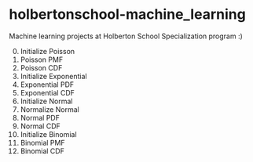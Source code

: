 # holbertonschool-machine_learning
Machine learning projects at Holberton School Specialization program :)

0. Initialize Poisson
1. Poisson PMF
2. Poisson CDF
3. Initialize Exponential
4. Exponential PDF
5. Exponential CDF
6. Initialize Normal
7. Normalize Normal
8. Normal PDF
9. Normal CDF
10. Initialize Binomial
11. Binomial PMF
12. Binomial CDF

